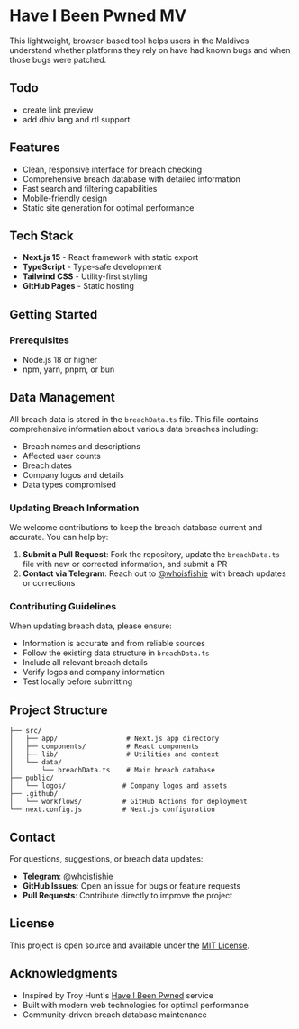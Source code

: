 # Have I Been Pwned MV

This lightweight, browser-based tool helps users in the Maldives understand whether platforms they rely on have had known bugs and when those bugs were patched.

## Todo

- create link preview
- add dhiv lang and rtl support

## Features

- Clean, responsive interface for breach checking
- Comprehensive breach database with detailed information
- Fast search and filtering capabilities
- Mobile-friendly design
- Static site generation for optimal performance

## Tech Stack

- **Next.js 15** - React framework with static export
- **TypeScript** - Type-safe development
- **Tailwind CSS** - Utility-first styling
- **GitHub Pages** - Static hosting

## Getting Started

### Prerequisites

- Node.js 18 or higher
- npm, yarn, pnpm, or bun

## Data Management

All breach data is stored in the `breachData.ts` file. This file contains comprehensive information about various data breaches including:

- Breach names and descriptions
- Affected user counts
- Breach dates
- Company logos and details
- Data types compromised

### Updating Breach Information

We welcome contributions to keep the breach database current and accurate. You can help by:

1. **Submit a Pull Request**: Fork the repository, update the `breachData.ts` file with new or corrected information, and submit a PR
2. **Contact via Telegram**: Reach out to [@whoisfishie](https://t.me/whoisfishie) with breach updates or corrections

### Contributing Guidelines

When updating breach data, please ensure:

- Information is accurate and from reliable sources
- Follow the existing data structure in `breachData.ts`
- Include all relevant breach details
- Verify logos and company information
- Test locally before submitting

## Project Structure

```
├── src/
│   ├── app/                 # Next.js app directory
│   ├── components/          # React components
│   ├── lib/                 # Utilities and context
│   └── data/
│       └── breachData.ts    # Main breach database
├── public/
│   └── logos/              # Company logos and assets
├── .github/
│   └── workflows/          # GitHub Actions for deployment
└── next.config.js          # Next.js configuration
```

## Contact

For questions, suggestions, or breach data updates:

- **Telegram**: [@whoisfishie](https://t.me/whoisfishie)
- **GitHub Issues**: Open an issue for bugs or feature requests
- **Pull Requests**: Contribute directly to improve the project

## License

This project is open source and available under the [MIT License](LICENSE).

## Acknowledgments

- Inspired by Troy Hunt's [Have I Been Pwned](https://haveibeenpwned.com/) service
- Built with modern web technologies for optimal performance
- Community-driven breach database maintenance
